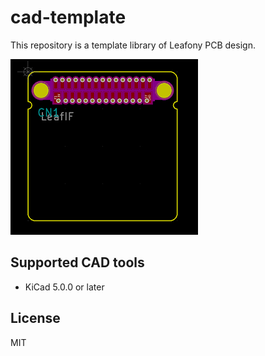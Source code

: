 # cad-template

This repository is a template library of Leafony PCB design.

![brd.png](img/brd.png)

## Supported CAD tools
* KiCad 5.0.0 or later

## License
MIT
